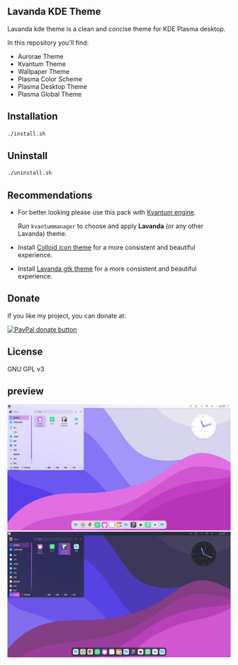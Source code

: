 
## Lavanda KDE Theme

Lavanda kde theme is a clean and concise theme for KDE Plasma desktop.

In this repository you'll find:

- Aurorae Theme
- Kvantum Theme
- Wallpaper Theme
- Plasma Color Scheme
- Plasma Desktop Theme
- Plasma Global Theme

## Installation

```sh
./install.sh
```

## Uninstall

```sh
./uninstall.sh
```

## Recommendations

- For better looking please use this pack with [Kvantum engine](https://github.com/tsujan/Kvantum/blob/master/Kvantum/INSTALL.md#distributions).

  Run `kvantummanager` to choose and apply **Lavanda** (or any other Lavanda) theme.

- Install [Colloid icon theme](https://github.com/vinceliuice/Colloid-icon-theme) for a more consistent and beautiful experience.

- Install [Lavanda gtk theme](https://github.com/vinceliuice/Lavanda-gtk-theme) for a more consistent and beautiful experience.

## Donate

If you like my project, you can donate at:

<span class="paypal"><a href="https://www.paypal.me/vinceliuice" title="Donate to this project using Paypal"><img src="https://www.paypalobjects.com/webstatic/mktg/Logo/pp-logo-100px.png" alt="PayPal donate button" /></a></span>

## License

GNU GPL v3

## preview

![light](Screenshot_light.png)
![dark](Screenshot_dark.png)



